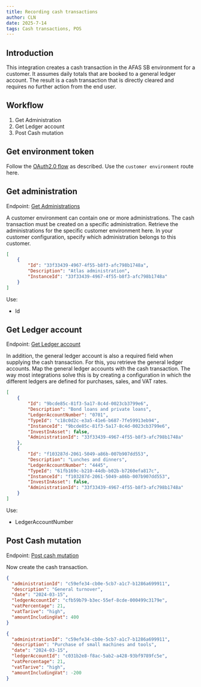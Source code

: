 ```yaml
---
title: Recording cash transactions
author: CLN
date: 2025-7-14
tags: Cash transactions, POS
---
```


## Introduction

This integration creates a cash transaction in the AFAS SB environment for a customer. It assumes daily totals that are booked to a general ledger account. The result is a cash transaction that is directly cleared and requires no further action from the end user.

## Workflow

1. Get Administration
2. Get Ledger account
3. Post Cash mutation

## Get environment token

Follow the [OAuth2.0 flow](./Authentication) as described. Use the `customer environment` route here.

## Get administration

Endpoint: [Get Administrations](../../api-specs/sb/en/latest#get-/api/administration)

A customer environment can contain one or more administrations. The cash transaction must be created on a specific administration. Retrieve the administrations for the specific customer environment here. In your customer configuration, specify which administration belongs to this customer.

```json Result
[
    {
        "Id": "33f33439-4967-4f55-b8f3-afc798b1748a",
        "Description": "Atlas administration",
        "InstanceId": "33f33439-4967-4f55-b8f3-afc798b1748a"
    }
]
```

Use:

- Id

## Get Ledger account

Endpoint: [Get Ledger account](../../api-specs/sb/en/latest#get-/api/ledgeraccounts)

In addition, the general ledger account is also a required field when supplying the cash transaction. For this, you retrieve the general ledger accounts. Map the general ledger accounts with the cash transaction. The way most integrations solve this is by creating a configuration in which the different ledgers are defined for purchases, sales, and VAT rates.

```json Result
[
    {
        "Id": "9bcde85c-81f3-5a17-8c4d-0023cb3799e6",
        "Description": "Bond loans and private loans",
        "LedgerAccountNumber": "0701",
        "TypeId": "c18c0d2c-e3a5-41e6-b687-7fe59913eb94",
        "InstanceId": "9bcde85c-81f3-5a17-8c4d-0023cb3799e6",
        "InvestInAsset": false,
        "AdministrationId": "33f33439-4967-4f55-b8f3-afc798b1748a"
    },
    {
        "Id": "f103287d-2061-5049-a86b-007b907dd553", 
        "Description": "Lunches and dinners",
        "LedgerAccountNumber": "4445",
        "TypeId": "61fb169c-b210-44db-b02b-b7260efa817c",
        "InstanceId": "f103287d-2061-5049-a86b-007b907dd553",
        "InvestInAsset": false,
        "AdministrationId": "33f33439-4967-4f55-b8f3-afc798b1748a"
    }
]
```

Use:

- LedgerAccountNumber

## Post Cash mutation

Endpoint: [Post cash mutation](../../api-specs/sb/en/latest#post-/api/cashmutation)

Now create the cash transaction.

```json Example sales / revenue
{
  "administrationId": "c59efe34-cb0e-5cb7-a1c7-b1286a699911",
  "description": "General turnover",
  "date": "2024-03-15",
  "ledgerAccountId": "cfb59b79-b3ec-55ef-8cde-000499c3179e",
  "vatPercentage": 21,
  "vatTarive": "high",
  "amountIncludingVat": 400
}
```

```json Example purchase / expense
{
  "administrationId": "c59efe34-cb0e-5cb7-a1c7-b1286a699911",
  "description": "Purchase of small machines and tools",
  "date": "2024-03-15", 
  "ledgerAccountId": "c031b2e8-f8ac-5ab2-a428-93bf9789fc5e",
  "vatPercentage": 21,
  "vatTarive": "high",
  "amountIncludingVat": -200
}
```